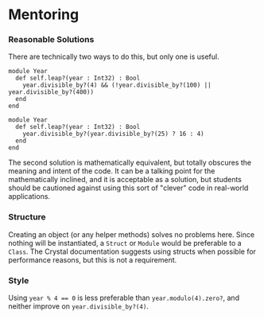 # Mentoring

### Reasonable Solutions

There are technically two ways to do this, but only one is useful.

```crystal
module Year
  def self.leap?(year : Int32) : Bool
    year.divisible_by?(4) && (!year.divisible_by?(100) || year.divisible_by?(400))
  end
end
```
```crystal
module Year
  def self.leap?(year : Int32) : Bool
    year.divisible_by?(year.divisible_by?(25) ? 16 : 4)
  end
end
```
The second solution is mathematically equivalent, but totally obscures the meaning and intent of the code. It can be a talking point for the mathematically inclined, and it is acceptable as a solution, but students should be cautioned against using this sort of "clever" code in real-world applications.

### Structure

Creating an object (or any helper methods) solves no problems here. Since nothing will be instantiated, a `Struct` or `Module` would be preferable to a `Class`. The Crystal documentation suggests using structs when possible for performance reasons, but this is not a requirement.

### Style

Using `year % 4 == 0` is less preferable than `year.modulo(4).zero?`, and neither improve on `year.divisible_by?(4)`. 
